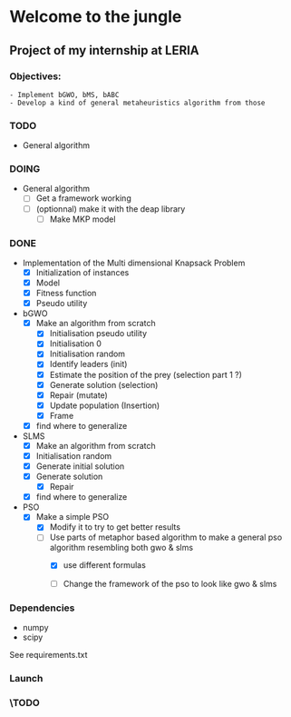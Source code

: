# Welcome to the jungle
## Project of my internship at LERIA 

### Objectives: 
    - Implement bGWO, bMS, bABC 
    - Develop a kind of general metaheuristics algorithm from those

### TODO
- General algorithm

### DOING
- General algorithm
  - [ ] Get a framework working
  - [ ] (optionnal) make it with the deap library
    - [ ] Make MKP model

### DONE
- Implementation of the Multi dimensional Knapsack Problem
  - [X] Initialization of instances
  - [X] Model
  - [X] Fitness function
  - [X] Pseudo utility

- bGWO
  - [X] Make an algorithm from scratch
    - [X] Initialisation pseudo utility
    - [X] Initialisation 0
    - [X] Initialisation random
    - [X] Identify leaders (init)
    - [X] Estimate the position of the prey (selection part 1 ?)
    - [X] Generate solution (selection)
    - [X] Repair (mutate)
    - [X] Update population (Insertion)
    - [X] Frame
  - [X] find where to generalize

- SLMS
    - [X] Make an algorithm from scratch
    - [X] Initialisation random
    - [X] Generate initial solution
    - [X] Generate solution
      - [X] Repair
    - [X] find where to generalize

- PSO
  - [X] Make a simple PSO 
    - [X] Modify it to try to get better results
    - [ ] Use parts of metaphor based algorithm to make a general pso algorithm resembling both gwo & slms
      - [X] use different formulas
      - [ ] Change the framework of the pso to look like gwo & slms


### Dependencies
- numpy
- scipy

See requirements.txt

### Launch
### \TODO